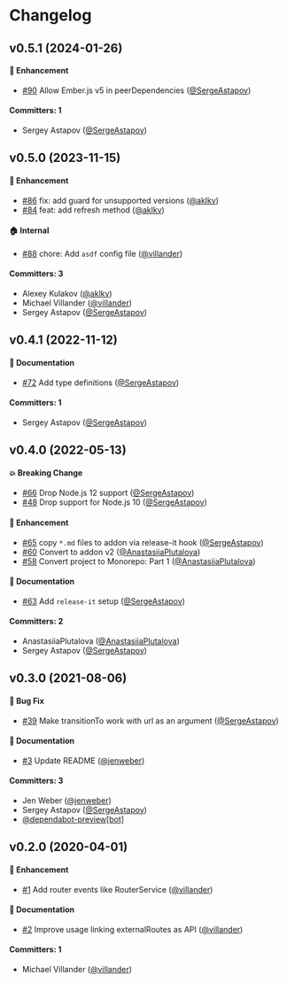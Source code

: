 # Changelog






## v0.5.1 (2024-01-26)

#### :rocket: Enhancement
* [#90](https://github.com/villander/ember-engines-router-service/pull/90) Allow Ember.js v5 in peerDependencies ([@SergeAstapov](https://github.com/SergeAstapov))

#### Committers: 1
- Sergey Astapov ([@SergeAstapov](https://github.com/SergeAstapov))

## v0.5.0 (2023-11-15)

#### :rocket: Enhancement
* [#86](https://github.com/villander/ember-engines-router-service/pull/86) fix: add guard for unsupported versions ([@aklkv](https://github.com/aklkv))
* [#84](https://github.com/villander/ember-engines-router-service/pull/84) feat: add refresh method ([@aklkv](https://github.com/aklkv))

#### :house: Internal
* [#88](https://github.com/villander/ember-engines-router-service/pull/88) chore: Add `asdf` config file ([@villander](https://github.com/villander))

#### Committers: 3
- Alexey Kulakov ([@aklkv](https://github.com/aklkv))
- Michael Villander ([@villander](https://github.com/villander))
- Sergey Astapov ([@SergeAstapov](https://github.com/SergeAstapov))

## v0.4.1 (2022-11-12)

#### :memo: Documentation
* [#72](https://github.com/villander/ember-engines-router-service/pull/72) Add type definitions ([@SergeAstapov](https://github.com/SergeAstapov))

#### Committers: 1
- Sergey Astapov ([@SergeAstapov](https://github.com/SergeAstapov))

## v0.4.0 (2022-05-13)

#### :boom: Breaking Change
* [#66](https://github.com/villander/ember-engines-router-service/pull/66) Drop Node.js 12 support ([@SergeAstapov](https://github.com/SergeAstapov))
* [#48](https://github.com/villander/ember-engines-router-service/pull/48) Drop support for Node.js 10 ([@SergeAstapov](https://github.com/SergeAstapov))

#### :rocket: Enhancement
* [#65](https://github.com/villander/ember-engines-router-service/pull/65) copy `*.md` files to addon via release-it hook ([@SergeAstapov](https://github.com/SergeAstapov))
* [#60](https://github.com/villander/ember-engines-router-service/pull/60) Convert to addon v2 ([@AnastasiiaPlutalova](https://github.com/AnastasiiaPlutalova))
* [#58](https://github.com/villander/ember-engines-router-service/pull/58) Convert project to Monorepo: Part 1 ([@AnastasiiaPlutalova](https://github.com/AnastasiiaPlutalova))

#### :memo: Documentation
* [#63](https://github.com/villander/ember-engines-router-service/pull/63) Add `release-it` setup ([@SergeAstapov](https://github.com/SergeAstapov))

#### Committers: 2
- AnastasiiaPlutalova ([@AnastasiiaPlutalova](https://github.com/AnastasiiaPlutalova))
- Sergey Astapov ([@SergeAstapov](https://github.com/SergeAstapov))

## v0.3.0 (2021-08-06)

#### :bug: Bug Fix
* [#39](https://github.com/villander/ember-engines-router-service/pull/39) Make transitionTo work with url as an argument ([@SergeAstapov](https://github.com/SergeAstapov))

#### :memo: Documentation
* [#3](https://github.com/villander/ember-engines-router-service/pull/3) Update README ([@jenweber](https://github.com/jenweber))

#### Committers: 3
- Jen Weber ([@jenweber](https://github.com/jenweber))
- Sergey Astapov ([@SergeAstapov](https://github.com/SergeAstapov))
- [@dependabot-preview[bot]](https://github.com/apps/dependabot-preview)


## v0.2.0 (2020-04-01)

#### :rocket: Enhancement
* [#1](https://github.com/villander/ember-engines-router-service/pull/1) Add router events like RouterService ([@villander](https://github.com/villander))

#### :memo: Documentation
* [#2](https://github.com/villander/ember-engines-router-service/pull/2) Improve usage linking externalRoutes as API ([@villander](https://github.com/villander))

#### Committers: 1
- Michael Villander ([@villander](https://github.com/villander))